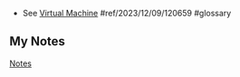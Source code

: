 - See [Virtual Machine](virtual-machine.md) #ref/2023/12/09/120659 #glossary 
## My Notes
[Notes](mynotes/vm-notes.md)
